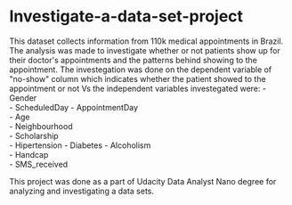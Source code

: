# Investigate-a-data-set-project
This dataset collects information from 110k medical appointments in Brazil. The analysis was made to investigate whether or not patients show up for their doctor's appointments and the patterns behind showing to the appointment. 
The investegation was done on the dependent variable of "no-show" column which indicates whether the patient showed to the appointment or not Vs the independent variables investegated were: 
     - Gender	
     - ScheduledDay	
     - AppointmentDay	
     - Age	
     - Neighbourhood	
     - Scholarship	
     - Hipertension	
     - Diabetes	
     - Alcoholism	
     - Handcap	
     - SMS_received

This project was done as a part of Udacity Data Analyst Nano degree for analyzing and investigating a data sets. 



